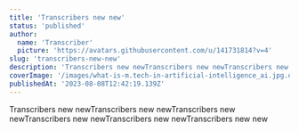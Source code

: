 ```yaml
---
title: 'Transcribers new new'
status: 'published'
author:
  name: 'Transcriber'
  picture: 'https://avatars.githubusercontent.com/u/141731814?v=4'
slug: 'transcribers-new-new'
description: 'Transcribers new newTranscribers new newTranscribers new new'
coverImage: '/images/what-is-m.tech-in-artificial-intelligence_ai.jpg.optimal-U5ND.jpg'
publishedAt: '2023-08-08T12:42:19.139Z'
---
```


Transcribers new newTranscribers new newTranscribers new newTranscribers new newTranscribers new newTranscribers new new

